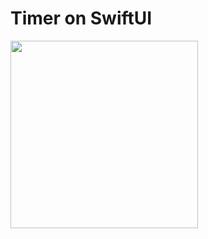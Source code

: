 # Timer on SwiftUI  

<img src="https://github.com/timlapov/Timer/blob/main/Simulator%20Screenshot%20-%20iPhone%2015%20Pro%20-%202024-02-07%20at%2015.21.56.png" width="300">

